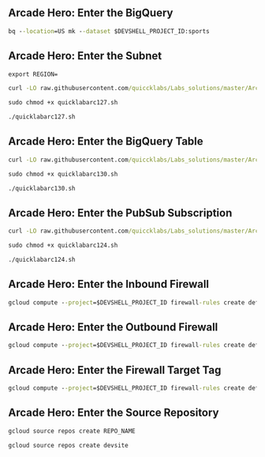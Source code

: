 ## Arcade Hero: Enter the BigQuery
```cmd
bq --location=US mk --dataset $DEVSHELL_PROJECT_ID:sports
```

## Arcade Hero: Enter the Subnet
```cmd
export REGION=
```

```cmd
curl -LO raw.githubusercontent.com/quiccklabs/Labs_solutions/master/Arcade%20Hero/quicklabarc127.sh

sudo chmod +x quicklabarc127.sh

./quicklabarc127.sh
```
## Arcade Hero: Enter the BigQuery Table

```cmd
curl -LO raw.githubusercontent.com/quiccklabs/Labs_solutions/master/Arcade%20Hero/quicklabarc130.sh

sudo chmod +x quicklabarc130.sh

./quicklabarc130.sh
```

## Arcade Hero: Enter the PubSub Subscription

```cmd
curl -LO raw.githubusercontent.com/quiccklabs/Labs_solutions/master/Arcade%20Hero/quicklabarc124.sh

sudo chmod +x quicklabarc124.sh

./quicklabarc124.sh
```

## Arcade Hero: Enter the Inbound Firewall
```cmd
gcloud compute --project=$DEVSHELL_PROJECT_ID firewall-rules create default-allow-inbound --direction=INGRESS --priority=1000 --network=default --action=ALLOW --rules=tcp:80 --source-ranges=0.0.0.0/0 --target-tags=staging-vm
```

## Arcade Hero: Enter the Outbound Firewall
```cmd
gcloud compute --project=$DEVSHELL_PROJECT_ID firewall-rules create default-allow-outbound --direction=EGRESS --priority=1000 --network=default --action=ALLOW --rules=tcp:80 --source-ranges=0.0.0.0/0 --target-tags=staging-vm
```

## Arcade Hero: Enter the Firewall Target Tag

```cmd
gcloud compute --project=$DEVSHELL_PROJECT_ID firewall-rules create default-allow-inbound --direction=INGRESS --priority=1000 --network=default --action=ALLOW --rules=tcp:80 --source-ranges=0.0.0.0/0 --target-tags=staging-vm
```

## Arcade Hero: Enter the Source Repository
```cmd
gcloud source repos create REPO_NAME

gcloud source repos create devsite

```
